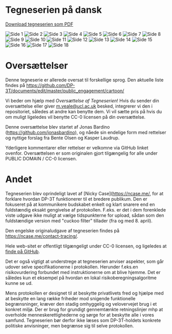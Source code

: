# Tegneserien på dansk

[Download tegneserien som PDF](https://github.com/DP-3T/documents/raw/master/public_engagement/cartoon/da-dk/comic-dk.pdf)

![Side 1](dk_panel0001.png)
![Side 2](dk_panel0002.png)
![Side 3](dk_panel0003.png)
![Side 4](dk_panel0004.png)
![Side 5](dk_panel0005.png)
![Side 6](dk_panel0006.png)
![Side 7](dk_panel0007.png)
![Side 8](dk_panel0008.png)
![Side 9](dk_panel0009.png)
![Side 10](dk_panel0010.png)
![Side 11](dk_panel0011.png)
![Side 12](dk_panel0012.png)
![Side 13](dk_panel0013.png)
![Side 14](dk_panel0014.png)
![Side 15](dk_panel0015.png)
![Side 16](dk_panel0016.png)
![Side 17](dk_panel0017.png)
![Side 18](dk_panel0018.png)

# Oversættelser

Denne tegneserie er allerede oversat til forskellige sprog. 
Den aktuelle liste findes på
https://github.com/DP-3T/documents/edit/master/public_engagement/cartoon/

Vi beder om hjælp med *Oversættelse af Tegneserien*! Hvis du sender din
oversættelse eller giver m.veale@ucl.ac.uk besked, integrerer vi den i
repositoriet, således at andre kan benytte dem. Vi vil sætte pris på hvis du
om muligt ligeledes vil benytte CC-0 licensen på din oversættelse.

Denne oversættelse blev startet af Jonas Bardino
(https://github.com/jonasbardino), og nåede sin endelige form med rettelser og
nyttige forslag fra Bente Olsen og Kasper Laudrup.

Yderligere kommentarer eller rettelser er velkomne via GitHub linket ovenfor.
Oversættelsen er som originalen gjort tilgængelig for alle under PUBLIC DOMAIN
/ CC-0 licensen.

# Andet

Tegneserien blev oprindeligt lavet af [Nicky Case](https://ncase.me/, for at
forklare hvordan DP-3T funktionerer til et bredere publikum. Den er fokuseret på
at kommunikere budskabet enkelt og klart snarere end en fuldstændig eksakt
gengivelse af protokollen. F.eks. er det i dem forenklede viste udgave ikke
muligt at vælge tidspunkterne for upload, sådan som den fuldstændige version med
"cuckoo filter" tillader (fra og med 8. april).

Den engelske originaludgave af tegneserien findes på https://ncase.me/contact-tracing/. 

Hele web-sitet er offentligt tilgængeligt under CC-0
 licensen, og ligeledes at [finde på GitHub](https://github.com/ncase/ncase.github.io).

Det er også vigtigt at understrege at tegneserien anviser aspekter, som går
udover selve specifikationerne i protokollen. Herunder f.eks.en risikovurdering
forbundet med instruktionerne om at blive hjemme. Det er således kun et eksempel
på hvordan en lokal risikoberegningsalgoritme kunne se ud.

Mens protokollen er designet til at beskytte privatlivets fred og hjælpe med at
beskytte en lang række friheder mod snigende funktionelle begrænsninger, kræver
den stadig omhyggelig og velovervejet brug i et konkret miljø. Der er brug for
grundigt gennemtænkte retningslinjer mhp at overholde
menneskerettighederne og sørge for at beskytte alle i vores samfund.
Tegneserien bør derfor ikke læses som DP-3T-holdets konkrete politiske
anvisninger, men begrænse sig til selve protokollen.

